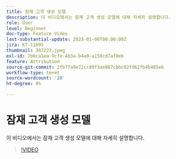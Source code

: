 ```yaml
---
title: 잠재 고객 생성 모델
description: 이 비디오에서는 잠재 고객 생성 모델에 대해 자세히 설명합니다.
role: User
level: Beginner
doc-type: Feature Video
last-substantial-update: 2023-01-06T00:00:00Z
jira: KT-11695
thumbnail: 347227.jpeg
exl-id: 7b6ca1ea-9cfe-4b3a-b4a0-a150cd7af0eb
feature: Attribution
source-git-commit: 2fb7fa9e72cc89f3ae867cbbc02fd62fb4b485e6
workflow-type: tm+mt
source-wordcount: '28'
ht-degree: 0%

---
```


# 잠재 고객 생성 모델

이 비디오에서는 잠재 고객 생성 모델에 대해 자세히 설명합니다.

>[!VIDEO](https://video.tv.adobe.com/v/347227/?quality=12&learn=on)
